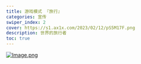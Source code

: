 ```yaml
---
title: 游戏模式 『旅行』
categories: 宣传
swiper_index: 2
cover: https://s1.ax1x.com/2023/02/12/pS5M17F.png
description: 世界的旅行者
toc: true
---
```


[![Image.png](/imagecdn/journey.png)](https://www.yuque.com/sakurarealm/zd86fx/rd2zi2)